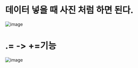 # 데이터 넣을 때 사진 처럼 하면 된다.

![image](https://user-images.githubusercontent.com/85022962/130348705-0e2e433b-7db0-4e0e-8807-f8e66e4e2bc9.png)

# .= -> +=기능

![image](https://user-images.githubusercontent.com/85022962/130348889-66f15a5e-29d5-4c16-b260-0c5d59ec8ada.png)


